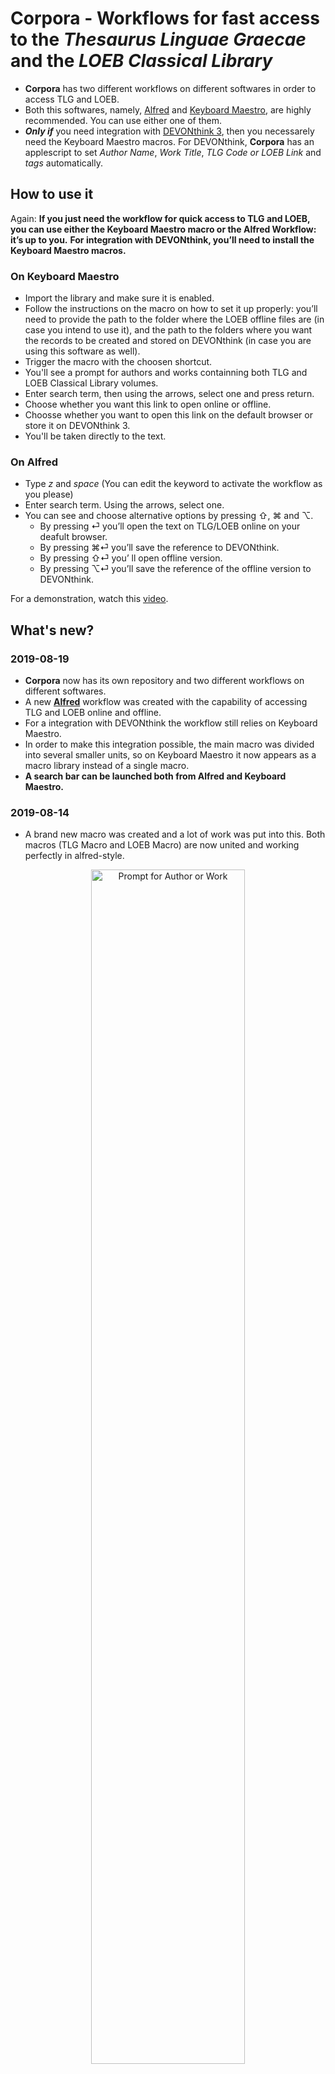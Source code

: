 # Corpora - Workflows for fast access to the _Thesaurus Linguae Graecae_ and the _LOEB Classical Library_  

- **Corpora** has two different workflows on different softwares in order to access TLG and LOEB.  
- Both this softwares, namely, [Alfred](https://www.alfredapp.com) and [Keyboard Maestro](https://www.keyboardmaestro.com), are highly recommended. You can use either one of them.  
- _**Only if**_ you need integration with [DEVONthink 3](https://www.devontechnologies.com/apps/devonthink), then you necessarely need the Keyboard Maestro macros. For DEVONthink, **Corpora** has an applescript to set _Author Name_, _Work Title_, _TLG Code or LOEB Link_ and _tags_ automatically.  

## How to use it

Again: **If you just need the workflow for quick access to TLG and LOEB, you can use either the Keyboard Maestro macro or the Alfred Workflow: it’s up to you.**
**For integration with DEVONthink, you’ll need to install the Keyboard Maestro macros.**

### On Keyboard Maestro
* Import the library and make sure it is enabled.
* Follow the instructions on the macro on how to set it up properly: you’ll need to provide the path to the folder where the LOEB offline files are (in case you intend to use it), and the path to the folders where you want the records to be created and stored on DEVONthink (in case you are using this software as well).
* Trigger the macro with the choosen shortcut.
* You'll see a prompt for authors and works containning both TLG and LOEB Classical Library volumes. 
* Enter search term, then using the arrows, select one and press return.
* Choose whether you want this link to open online or offline.
* Choosse whether you want to open this link on the default browser or store it on DEVONthink 3.
* You'll be taken directly to the text.

### On Alfred
* Type _z_ and _space_ (You can edit the keyword to activate the workflow as you please)
* Enter search term. Using the arrows, select one.
* You can see and choose alternative options by pressing ⇧, ⌘ and ⌥.
	* By pressing ⏎ you’ll open the text on TLG/LOEB online on your deafult browser.
	* By pressing ⌘⏎ you’ll save the reference to DEVONthink.
	* By pressing ⇧⏎ you’ ll open offline version.
	* By pressing ⌥⏎ you’ll save the reference of the offline version to DEVONthink.

For a demonstration, watch this [video](https://youtu.be/90hw0ER2bBQ).

## What's new?

### 2019-08-19
* **Corpora** now has its own repository and two different workflows on different softwares.
* A new [**Alfred**](https://www.alfredapp.com) workflow was created with the capability of accessing TLG and LOEB online and offline.
* For a integration with DEVONthink the workflow still relies on Keyboard Maestro.
* In order to make this integration possible, the main macro was divided into several smaller units, so on Keyboard Maestro it now appears as a macro library instead of a single macro.
* **A search bar can be launched both from Alfred and Keyboard Maestro.**

### 2019-08-14 

* A brand new macro was created and a lot of work was put into this. Both macros (TLG Macro and LOEB Macro) are now united and working perfectly in alfred-style.

<p align="center">  
<img src="https://github.com/bcdavasconcelos/mykmmlibrary/blob/master/Screenshots/corpora.png" alt="Prompt for Author or Work" width="70%" height="70%">
 </p>  

* Dependencies on third party plug-ins were eliminated!

* DT3: Author and work names, TLG code and tags are set automatically via Applescript. This relies on a new Keyboard Maestro 9.0 feature for JSON dictionaries.


> The macro use data collected by @fractaledmind ([Stephen Margheim](https://github.com/fractaledmind/Classical-Studies-Resources)) in JSON format, with modifications.
